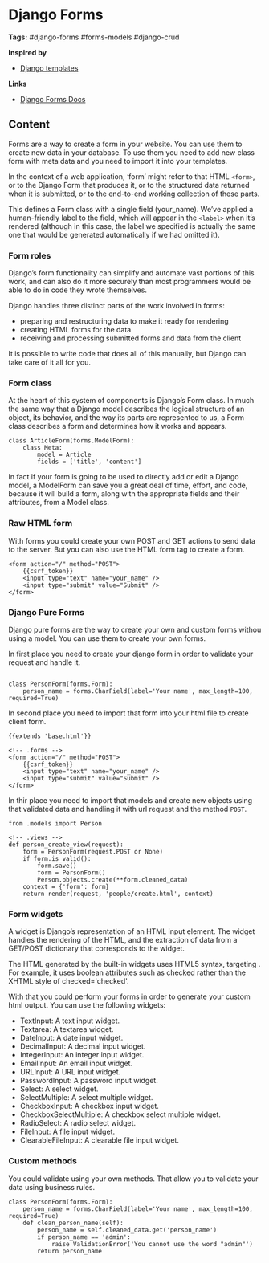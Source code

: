 # Django Forms

**Tags:** #django-forms #forms-models #django-crud

**Inspired by**
- [Django templates](20220609101616_django-templates.md)

**Links**
- [Django Forms Docs](https://docs.djangoproject.com/en/4.0/topics/forms/)

## Content

Forms are a way to create a form in your website. You can use them to create new data in your database. To use them you need to add new class form with meta data and you need to import it into your templates.

In the context of a web application, ‘form’ might refer to that HTML `<form>`, or  to the Django Form that produces it, or to the structured data returned when it is submitted, or to the end-to-end working collection of these parts.

This defines a Form class with a single field (your_name). We’ve applied a human-friendly label to the field, which will appear in the `<label>` when it’s rendered (although in this case, the label we specified is actually the same one that would be generated automatically if we had omitted it).

### Form roles

Django’s form functionality can simplify and automate vast portions of this work, and can also do it more securely than most programmers would be able to do in code they wrote themselves.

Django handles three distinct parts of the work involved in forms:

- preparing and restructuring data to make it ready for rendering
- creating HTML forms for the data
- receiving and processing submitted forms and data from the client

It is possible to write code that does all of this manually, but Django can take care of it all for you.

### Form class

At the heart of this system of components is Django’s Form class. In much the same way that a Django model describes the logical structure of an object, its behavior, and the way its parts are represented to us, a Form class describes a form and determines how it works and appears.

```django html
class ArticleForm(forms.ModelForm):
    class Meta:
        model = Article
        fields = ['title', 'content']
```

In fact if your form is going to be used to directly add or edit a Django model, a ModelForm can save you a great deal of time, effort, and code, because it will build a form, along with the appropriate fields and their attributes, from a Model class.

### Raw HTML form

With forms you could create your own POST and GET actions to send data to the server. But you can also use the HTML form tag to create a form.

```django html 
<form action="/" method="POST">
    {{csrf_token}}
    <input type="text" name="your_name" />
    <input type="submit" value="Submit" />
</form>
```

### Django Pure Forms

Django pure forms are the way to create your own and custom forms withou using a model. You can use them to create your own forms.

In first place you need to create your django form in order to validate your request and handle it.

```django html

class PersonForm(forms.Form):
    person_name = forms.CharField(label='Your name', max_length=100, required=True) 

```

In second place you need to import that form into your html file to create client form.

```django html 
{{extends 'base.html'}}

<!-- .forms -->
<form action="/" method="POST">
    {{csrf_token}}
    <input type="text" name="your_name" />
    <input type="submit" value="Submit" />
</form>
```

In thir place you need to import that models and create new objects using that validated data and handling it with url request and the method `POST`.

```django html
from .models import Person

<!-- .views -->
def person_create_view(request):
    form = PersonForm(request.POST or None)
    if form.is_valid():
        form.save()
        form = PersonForm()
        Person.objects.create(**form.cleaned_data)
    context = {'form': form}
    return render(request, 'people/create.html', context)
```

### Form widgets

A widget is Django’s representation of an HTML input element. The widget handles the rendering of the HTML, and the extraction of data from a GET/POST dictionary that corresponds to the widget.

The HTML generated by the built-in widgets uses HTML5 syntax, targeting <!DOCTYPE html>. For example, it uses boolean attributes such as checked rather than the XHTML style of checked='checked'.

With that you could perform your forms in order to generate your custom html output. You can use the following widgets:

- TextInput: A text input widget.
- Textarea: A textarea widget.
- DateInput: A date input widget.
- DecimalInput: A decimal input widget.
- IntegerInput: An integer input widget.
- EmailInput: An email input widget.
- URLInput: A URL input widget.
- PasswordInput: A password input widget.
- Select: A select widget.
- SelectMultiple: A select multiple widget.
- CheckboxInput: A checkbox input widget.
- CheckboxSelectMultiple: A checkbox select multiple widget.
- RadioSelect: A radio select widget.
- FileInput: A file input widget.
- ClearableFileInput: A clearable file input widget.


### Custom methods

You could validate using your own methods. That allow you to validate your data using business rules.

```django html
class PersonForm(forms.Form):
    person_name = forms.CharField(label='Your name', max_length=100, required=True) 
    def clean_person_name(self):
        person_name = self.cleaned_data.get('person_name')
        if person_name == 'admin':
            raise ValidationError('You cannot use the word "admin"')
        return person_name
```
